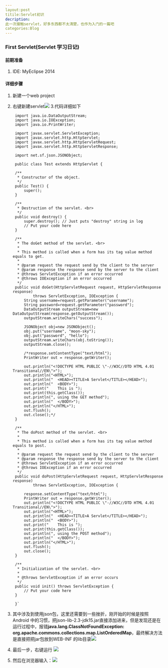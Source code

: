 ```yaml
---
layout:post
titile:Servlet初识
decription:
此一次接触servlet，好多东西都不太清楚，也作为入门的一篇吧
categories:Blog
---
```


### First Servlet(Servlet 学习日记) ###
#### 前期准备 ####
1. IDE: MyEclipse 2014
#### 详细步骤 ####
1. 新建一个web project
2. 右键新建servlet![](http://i.imgur.com/plxDtCd.png)
3.代码详细如下

		import java.io.DataOutputStream;
		import java.io.IOException;
		import java.io.PrintWriter;
		
		import javax.servlet.ServletException;
		import javax.servlet.http.HttpServlet;
		import javax.servlet.http.HttpServletRequest;
		import javax.servlet.http.HttpServletResponse;
		
		import net.sf.json.JSONObject;
		
		public class Test extends HttpServlet {

		/**
		 * Constructor of the object.
		 */
		public Test() {
			super();
		}
	
		/**
		 * Destruction of the servlet. <br>
		 */
		public void destroy() {
			super.destroy(); // Just puts "destroy" string in log
			// Put your code here
		}
	
		/**
		 * The doGet method of the servlet. <br>
		 *
		 * This method is called when a form has its tag value method equals to get.
		 * 
		 * @param request the request send by the client to the server
		 * @param response the response send by the server to the client
		 * @throws ServletException if an error occurred
		 * @throws IOException if an error occurred
		 */
		public void doGet(HttpServletRequest request, HttpServletResponse response)
				throws ServletException, IOException {
			String username=request.getParameter("username");
			String password=request.getParameter("password");
			DataOutputStream outputStream=new DataOutputStream(response.getOutputStream());
			outputStream.writeChars("success");
			
			JSONObject obj=new JSONObject();
			obj.put("username", "moon-sky");
			obj.put("password", "hello");
			outputStream.writeChars(obj.toString());
			outputStream.close();
			
			/*response.setContentType("text/html");
			PrintWriter out = response.getWriter();
			
			out.println("<!DOCTYPE HTML PUBLIC \"-//W3C//DTD HTML 4.01 Transitional//EN\">");
			out.println("<HTML>");
			out.println("  <HEAD><TITLE>A Servlet</TITLE></HEAD>");
			out.println("  <BODY>");
			out.print("    This is ");
			out.print(this.getClass());
			out.println(", using the GET method");
			out.println("  </BODY>");
			out.println("</HTML>");
			out.flush();
			out.close();*/
		}
	
		/**
		 * The doPost method of the servlet. <br>
		 *
		 * This method is called when a form has its tag value method equals to post.
		 * 
		 * @param request the request send by the client to the server
		 * @param response the response send by the server to the client
		 * @throws ServletException if an error occurred
		 * @throws IOException if an error occurred
		 */
		public void doPost(HttpServletRequest request, HttpServletResponse response)
				throws ServletException, IOException {
	
			response.setContentType("text/html");
			PrintWriter out = response.getWriter();
			out.println("<!DOCTYPE HTML PUBLIC \"-//W3C//DTD HTML 4.01 Transitional//EN\">");
			out.println("<HTML>");
			out.println("  <HEAD><TITLE>A Servlet</TITLE></HEAD>");
			out.println("  <BODY>");
			out.print("    This is ");
			out.print(this.getClass());
			out.println(", using the POST method");
			out.println("  </BODY>");
			out.println("</HTML>");
			out.flush();
			out.close();
		}
	
		/**
		 * Initialization of the servlet. <br>
		 *
		 * @throws ServletException if an error occurs
		 */
		public void init() throws ServletException {
			// Put your code here
		}
	
		}`
1. 其中涉及到使用json包，这里还需要到一些挫折，刚开始的时候是按照Android 中的习惯，把json-lib-2.3-jdk15.jar直接添加进来，但是发现还是在运行过程中，报错**java.lang.ClassNotFoundException: org.apache.commons.collections.map.ListOrderedMap**，最终解决方法是直接把把jar包放到WEB-INF 的lib目录![](http://i.imgur.com/PoIpZ34.png)
2. 最后一步，右键运行
![](http://i.imgur.com/Ek7ZtYG.png)
1. 然后在浏览器输入：![](http://i.imgur.com/VD82hrs.png)